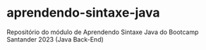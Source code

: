 # aprendendo-sintaxe-java
Repositório do módulo de Aprendendo Sintaxe Java do Bootcamp Santander 2023 (Java Back-End) 
